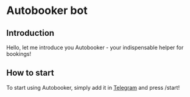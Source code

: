 # Autobooker bot

## Introduction

Hello, let me introduce you Autobooker - your indispensable helper for bookings!

## How to start

To start using Autobooker, simply add it in [Telegram](http://t.me/autobookerBot) and press /start!
